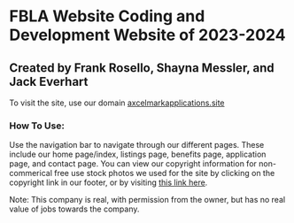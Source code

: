 <h1>FBLA Website Coding and Development Website of 2023-2024</h1>
<h2>Created by Frank Rosello, Shayna Messler, and Jack Everhart</h2>
<p>To visit the site, use our domain <a href="https://axcelmarkapplications.site">axcelmarkapplications.site</a></p>
<h3>How To Use: </h3>
<p> Use the navigation bar to navigate through our different pages. These include our home page/index, listings page, benefits page, application page, and contact page. You can view our copyright information for non-commerical free use stock photos we used for the site by clicking on the copyright link in our footer, or by visiting <a href='https://axcelmarkapplications.site'>this link here</a>.
<p>Note: This company is real, with permission from the owner, but has no real value of jobs towards the company.</p>
